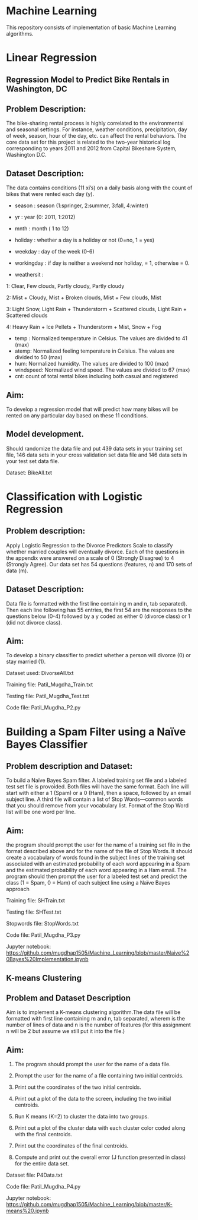 ﻿# Machine Learning
 
 This repository consists of implementation of basic Machine Learning algorithms. 

# Linear Regression
## Regression Model to Predict Bike Rentals in Washington, DC

## Problem Description:
The bike-sharing rental process is highly correlated to the environmental and seasonal settings. For instance, weather conditions, precipitation, day of week, season, hour of the day, etc. can affect the rental behaviors. The core data set for this project is related to the two-year historical log corresponding to years 2011 and 2012 from Capital Bikeshare System, Washington D.C.

## Dataset Description:
The data contains conditions (11 xi’s) on a daily basis along with the count of bikes that were rented each day (y).
- season : season (1:springer, 2:summer, 3:fall, 4:winter)
- yr : year (0: 2011, 1:2012)
- mnth : month ( 1 to 12)
- holiday : whether a day is a holiday or not (0=no, 1 = yes)
- weekday : day of the week (0-6)
- workingday : if day is neither a weekend nor holiday, = 1, otherwise = 0.

- weathersit :

 1: Clear, Few clouds, Partly cloudy, Partly cloudy

 2: Mist + Cloudy, Mist + Broken clouds, Mist + Few clouds, Mist

 3: Light Snow, Light Rain + Thunderstorm + Scattered clouds, Light Rain + Scattered clouds

 4: Heavy Rain + Ice Pellets + Thunderstorm + Mist, Snow + Fog

- temp : Normalized temperature in Celsius. The values are divided to 41 (max)
- atemp: Normalized feeling temperature in Celsius. The values are divided to 50 (max)
- hum: Normalized humidity. The values are divided to 100 (max)
- windspeed: Normalized wind speed. The values are divided to 67 (max)
- cnt: count of total rental bikes including both casual and registered

## Aim:
To develop a regression model that will predict how many bikes will be rented on any particular day based on these 11 conditions.

## Model development.
Should randomize the data file and put 439 data sets in your training set file, 146 data sets in your cross validation set data file and 146 data sets in your test set data file.

Dataset: BikeAll.txt

# Classification with Logistic Regression

## Problem description: 
Apply Logistic Regression to the Divorce Predictors Scale to classify whether married couples will eventually divorce. 
Each of the questions in the appendix were answered on a scale of 0 (Strongly Disagree) to 4 (Strongly Agree). Our data set has 54 questions (features, n) and 170 sets of data (m). 

## Dataset Description:
Data file is formatted with the first line containing m and n, tab separated). Then each line following has 55 entries, the first 54 are the responses to the questions below (0-4) followed by a y coded as either 0 (divorce class) or 1 (did not divorce class). 

## Aim:
To develop a binary classifier to predict whether a person will divorce (0) or stay married (1).

Dataset used: DivorseAll.txt

Training file: Patil_Mugdha_Train.txt

Testing file: Patil_Mugdha_Test.txt

Code file: Patil_Mugdha_P2.py

# Building a Spam Filter using a Naïve Bayes Classifier

## Problem description and Dataset:
 
To build a Naïve Bayes Spam filter. A labeled training set file and a labeled test set file is provoided. Both files will have the same format. Each line will start with either a 1 (Spam) or a 0 (Ham), then a space, followed by an email subject line. A third file will contain a list of Stop Words—common words that you should remove from your vocabulary list. Format of the Stop Word list will be one word per line.

## Aim:
the program should prompt the user for the name of a training set file in the format described above and for the name of the file of Stop Words. It should create a vocabulary of words found in the subject lines of the training set associated with an estimated probability of each word appearing in a Spam and the estimated probability of each word appearing in a Ham email. The program should then prompt the user for a labeled test set and predict the class (1 = Spam, 0 = Ham) of each subject line using a Naïve Bayes approach

Training file: SHTrain.txt

Testing file: SHTest.txt

Stopwords file: StopWords.txt

Code file: Patil_Mugdha_P3.py

Jupyter notebook: https://github.com/mugdhap1505/Machine_Learning/blob/master/Naive%20Bayes%20Implementation.ipynb

## K-means Clustering

## Problem and Dataset Description
Aim is to implement a K-means clustering algorithm.The data file will be formatted with first line containing m and n, tab separated, wherem is the number of lines of data and n is the number of features (for this assignment n will be 2 but assume we still put it into the file.)

## Aim:
1. The program should prompt the user for the name of a data file.

2. Prompt the user for the name of a file containing two initial centroids.

3. Print out the coordinates of the two initial centroids.

4. Print out a plot of the data to the screen, including the two initial centroids.

5. Run K means (K=2) to cluster the data into two groups.

6. Print out a plot of the cluster data with each cluster color coded along with the
final centroids.

7. Print out the coordinates of the final centroids.

8. Compute and print out the overall error (J function presented in class) for the
entire data set.

Dataset file: P4Data.txt

Code file: Patil_Mugdha_P4.py

Jupyter notebook: https://github.com/mugdhap1505/Machine_Learning/blob/master/K-means%20.ipynb
